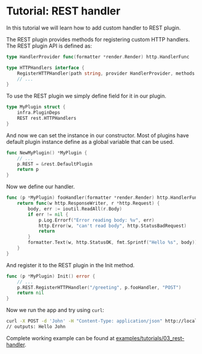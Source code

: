 # Tutorial: REST handler

In this tutorial we will learn how to add custom handler to REST plugin.

The REST plugin provides methods for registering custom HTTP handlers. The REST
plugin API is defined as:

```go
type HandlerProvider func(formatter *render.Render) http.HandlerFunc

type HTTPHandlers interface {
	RegisterHTTPHandler(path string, provider HandlerProvider, methods ...string) *mux.Route
	// ...
}
```

To use the REST plugin we simply define field for it in our plugin.

```go
type MyPlugin struct {
	infra.PluginDeps
	REST rest.HTTPHandlers
}
```

And now we can set the instance in our constructor. Most of plugins have 
default plugin instance define as a global variable that can be used.

```go
func NewMyPlugin() *MyPlugin {
	// ...
	p.REST = &rest.DefaultPlugin
	return p
}
```

Now we define our handler.

```go
func (p *MyPlugin) fooHandler(formatter *render.Render) http.HandlerFunc {
	return func(w http.ResponseWriter, r *http.Request) {
		body, err := ioutil.ReadAll(r.Body)
		if err != nil {
			p.Log.Errorf("Error reading body: %v", err)
			http.Error(w, "can't read body", http.StatusBadRequest)
			return
		}
		formatter.Text(w, http.StatusOK, fmt.Sprintf("Hello %s", body))
	}
}
```

And register it to the REST plugin in the Init method.

```go
func (p *MyPlugin) Init() error {
	// ...
	p.REST.RegisterHTTPHandler("/greeting", p.fooHandler, "POST")
	return nil
}
```

Now we run the app and try using `curl`: 

```sh
curl -X POST -d 'John' -H "Content-Type: application/json" http://localhost:9191/greeting
// outputs: Hello John
```

Complete working example can be found at [examples/tutorials/03_rest-handler](/examples/tutorials/03_rest-handler).
